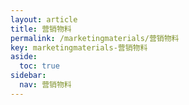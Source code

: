 ```yaml
---
layout: article
title: 营销物料
permalink: /marketingmaterials/营销物料
key: marketingmaterials-营销物料
aside:
  toc: true
sidebar:
  nav: 营销物料
---
```




<bro/><bro/>